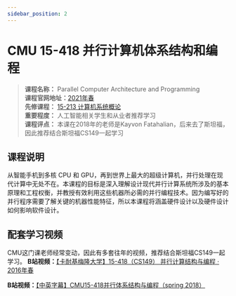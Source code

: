 ```yaml
---
sidebar_position: 2
---
```


# CMU 15-418 并行计算机体系结构和编程
>**课程名称：**  Parallel Computer Architecture and Programming         
**课程官网地址：**[2021年春](https://www.cs.cmu.edu/afs/cs/academic/class/15418-s21/www/schedule.html)    
**先修课程：** [15-213 计算机系统概论](https://hackway.org/docs/cs/sophomore/system/cs15213)              
**重要程度：** 人工智能相关学生和从业者推荐学习   
**课程评点：** 本课在2018年的老师是Kayvon Fatahalian，后来去了斯坦福，因此推荐结合斯坦福CS149一起学习


## 课程说明
从智能手机到多核 CPU 和 GPU，再到世界上最大的超级计算机，并行处理在现代计算中无处不在。本课程的目标是深入理解设计现代并行计算系统所涉及的基本原理和工程权衡，并教授有效利用这些机器所必需的并行编程技术。因为编写好的并行程序需要了解关键的机器性能特征，所以本课程将涵盖硬件设计以及硬件设计如何影响软件设计。


## 配套学习视频
CMU这门课老师经常变动，因此有多套往年的视频，推荐结合斯坦福CS149一起学习。
**B站视频：**[【卡耐基梅隆大学】15-418（CS149） 并行计算结构与编程 · 2016年春](https://www.bilibili.com/video/BV16k4y1z7z9)

**B站视频：**[【中英字幕】CMU15-418并行体系结构与编程（spring 2018）](https://www.bilibili.com/video/BV1qT411g7n9)




<Comment></Comment>
